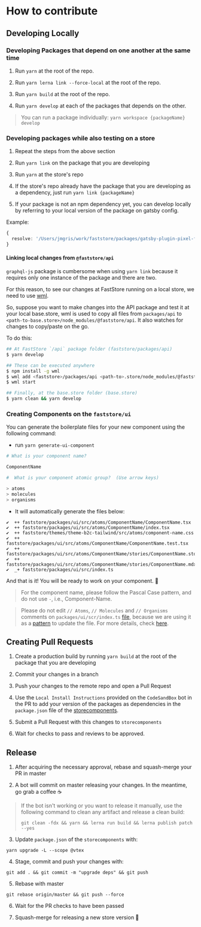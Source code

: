# How to contribute

## Developing Locally

### Developing Packages that depend on one another at the same time

1. Run `yarn` at the root of the repo.

2. Run `yarn lerna link --force-local` at the root of the repo.

3. Run `yarn build` at the root of the repo.

4. Run `yarn develop` at each of the packages that depends on the other.

> You can run a package individually: `yarn workspace {packageName} develop`

### Developing packages while also testing on a store

1. Repeat the steps from the above section

2. Run `yarn link` on the package that you are developing

3. Run `yarn` at the store's repo

4. If the store's repo already have the package that you are developing as a dependency, just run `yarn link {packageName}`

5. If your package is not an npm dependency yet, you can develop locally by referring to your local version of the package on gatsby config.

Example:

```ts
{
  resolve: '/Users/jmgris/work/faststore/packages/gatsby-plugin-pixel-facebook'
}
```

#### Linking local changes from `@faststore/api`

`graphql-js` package is cumbersome when using `yarn link` because it requires only one instance of the package and there are two.

For this reason, to see our changes at FastStore running on a local store, we need to use [wml](https://github.com/wix/wml).

So, suppose you want to make changes into the API package and test it at your local base.store, wml is used to copy all files from `packages/api` to `<path-to-base.store>/node_modules/@faststore/api`. It also watches for changes to copy/paste on the go.

To do this:

```bash
## At FastStore `/api` package folder (faststore/packages/api)
$ yarn develop

## These can be executed anywhere
$ npm install -g wml
$ wml add <faststore>/packages/api <path-to>.store/node_modules/@faststore/api
$ wml start

## Finally, at the base.store folder (base.store)
$ yarn clean && yarn develop
```

### Creating Components on the `faststore/ui`

You can generate the boilerplate files for your new component using the following command:

- run `yarn generate-ui-component`

```bash
# What is your component name?

ComponentName

#  What is your component atomic group?  (Use arrow keys)

> atoms
> molecules
> organisms
```

- It will automatically generate the files below:

```
✔  ++ faststore/packages/ui/src/atoms/ComponentName/ComponentName.tsx
✔  ++ faststore/packages/ui/src/atoms/ComponentName/index.tsx
✔  ++ faststore/themes/theme-b2c-tailwind/src/atoms/component-name.css
✔  ++ faststore/packages/ui/src/atoms/ComponentName/ComponentName.test.tsx
✔  ++ faststore/packages/ui/src/atoms/ComponentName/stories/ComponentName.stories.tsx
✔  ++ faststore/packages/ui/src/atoms/ComponentName/stories/ComponentName.mdx
✔  _+ faststore/packages/ui/src/index.ts
```

And that is it! You will be ready to work on your component. 🎉

> For the component name, please follow the Pascal Case pattern, and do not use `-`, i.e., Component-Name.

> Please do not edit `// Atoms`, `// Molecules` and `// Organisms` comments on `packages/ui/scr/index.ts` [file](https://github.com/vtex/faststore/blob/b1badead35dc43b41f25480a66f4e81cc9a8e22a/packages/ui/src/index.ts), because we are using it as a [pattern](https://github.com/vtex/faststore/blob/443cbd117e34ea1702a2994ca4ad0b2733f17189/generators/plopfile.ts#L62) to update the file. For more details, check [here](https://github.com/vtex/faststore/pull/1039).

## Creating Pull Requests

1. Create a production build by running `yarn build` at the root of the package that you are developing

2. Commit your changes in a branch

3. Push your changes to the remote repo and open a Pull Request

4. Use the `Local Install Instructions` provided on the `CodeSandBox` bot in the PR to add your version of the packages as dependencies in the `package.json` file of the [storecomponents](https://github.com/vtex-sites/storecomponents.store).

5. Submit a Pull Request with this changes to `storecomponents`

6. Wait for checks to pass and reviews to be approved.

## Release

1. After acquiring the necessary approval, rebase and squash-merge your PR in master

2. A bot will commit on master releasing your changes. In the meantime, go grab a coffee ☕

> If the bot isn't working or you want to release it manually, use the following command to clean any artifact and release a clean build:
>
> `git clean -fdx && yarn && lerna run build && lerna publish patch --yes`

3. Update `package.json` of the `storecomponents` with:

```
yarn upgrade -L --scope @vtex
```

4. Stage, commit and push your changes with:

```
git add . && git commit -m "upgrade deps" && git push
```

5. Rebase with master

```
git rebase origin/master && git push --force
```

6. Wait for the PR checks to have been passed

7. Squash-merge for releasing a new store version 🎉
